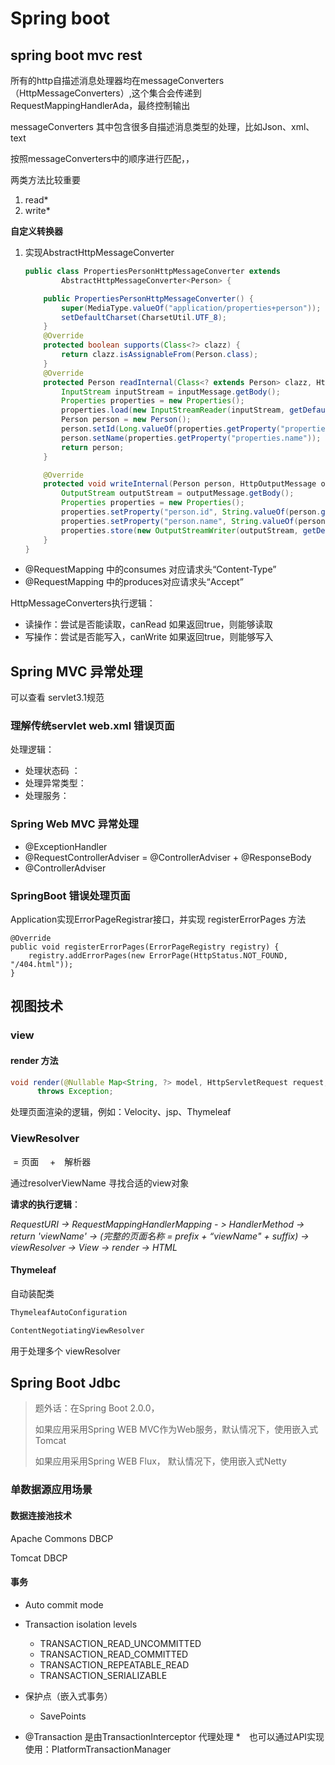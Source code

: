 # Spring boot



## spring boot mvc rest



所有的http自描述消息处理器均在messageConverters（HttpMessageConverters）,这个集合会传递到RequestMappingHandlerAda，最终控制输出



messageConverters 其中包含很多自描述消息类型的处理，比如Json、xml、text



按照messageConverters中的顺序进行匹配，，



两类方法比较重要

1. read*
2. write*



**自定义转换器**

1. 实现AbstractHttpMessageConverter

   ```java
   public class PropertiesPersonHttpMessageConverter extends
           AbstractHttpMessageConverter<Person> {
   
       public PropertiesPersonHttpMessageConverter() {
           super(MediaType.valueOf("application/properties+person"));
           setDefaultCharset(CharsetUtil.UTF_8);
       }
       @Override
       protected boolean supports(Class<?> clazz) {
           return clazz.isAssignableFrom(Person.class);
       }
       @Override
       protected Person readInternal(Class<? extends Person> clazz, HttpInputMessage inputMessage) throws IOException, HttpMessageNotReadableException {
           InputStream inputStream = inputMessage.getBody();
           Properties properties = new Properties();
           properties.load(new InputStreamReader(inputStream, getDefaultCharset()));
           Person person = new Person();
           person.setId(Long.valueOf(properties.getProperty("properties.id")));
           person.setName(properties.getProperty("properties.name"));
           return person;
       }
   
       @Override
       protected void writeInternal(Person person, HttpOutputMessage outputMessage) throws IOException, HttpMessageNotWritableException {
           OutputStream outputStream = outputMessage.getBody();
           Properties properties = new Properties();
           properties.setProperty("person.id", String.valueOf(person.getId()));
           properties.setProperty("person.name", String.valueOf(person.getName()));
           properties.store(new OutputStreamWriter(outputStream, getDefaultCharset()), "");
       }
   }
   ```



* @RequestMapping 中的consumes 对应请求头“Content-Type”
* @RequestMapping 中的produces对应请求头“Accept”



HttpMessageConverters执行逻辑：

 * 读操作：尝试是否能读取，canRead 如果返回true，则能够读取
 * 写操作：尝试是否能写入，canWrite 如果返回true，则能够写入



## Spring MVC 异常处理

可以查看 servlet3.1规范 



### 理解传统servlet  web.xml 错误页面

<error-page> 处理逻辑：

* 处理状态码 ：<error-code>
* 处理异常类型：<exception-type>
* 处理服务：<location>



### Spring Web MVC 异常处理

* @ExceptionHandler
* @RequestControllerAdviser = @ControllerAdviser + @ResponseBody
* @ControllerAdviser

### SpringBoot 错误处理页面

Application实现ErrorPageRegistrar接口，并实现 registerErrorPages 方法

```
@Override
public void registerErrorPages(ErrorPageRegistry registry) {
    registry.addErrorPages(new ErrorPage(HttpStatus.NOT_FOUND, "/404.html"));
}
```





## 视图技术

### view

#### render 方法

``` java
void render(@Nullable Map<String, ?> model, HttpServletRequest request, HttpServletResponse response)
      throws Exception;
```

处理页面渲染的逻辑，例如：Velocity、jsp、Thymeleaf

### ViewResolver

​	= 页面　 +　解析器

通过resolverViewName 寻找合适的view对象



**请求的执行逻辑**：

*RequestURI -> RequestMappingHandlerMapping - > HandlerMethod -> return 'viewName' -> (完整的页面名称 = prefix + “viewName" + suffix) -> viewResolver -> View -> render -> HTML*



#### Thymeleaf

自动装配类

```java
ThymeleafAutoConfiguration
```



``` java
ContentNegotiatingViewResolver
```

用于处理多个 viewResolver 



## Spring Boot Jdbc

> 题外话：在Spring Boot 2.0.0， 
>
> 如果应用采用Spring WEB MVC作为Web服务，默认情况下，使用嵌入式Tomcat
>
> 如果应用采用Spring WEB Flux， 默认情况下，使用嵌入式Netty

### 单数据源应用场景

#### 数据连接池技术

Apache Commons DBCP



Tomcat DBCP



#### 事务

* Auto commit mode

* Transaction isolation levels

  * TRANSACTION_READ_UNCOMMITTED
  * TRANSACTION_READ_COMMITTED
  * TRANSACTION_REPEATABLE_READ
  * TRANSACTION_SERIALIZABLE

* 保护点（嵌入式事务）

  * SavePoints

* @Transaction 是由TransactionInterceptor 代理处理
*　也可以通过API实现　使用：PlatformTransactionManager

